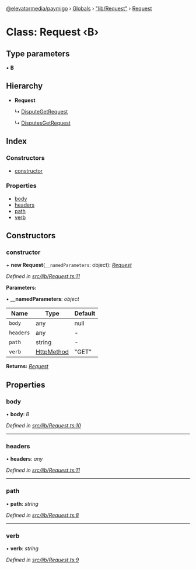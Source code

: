[@elevatormedia/paymigo](../README.md) › [Globals](../globals.md) › ["lib/Request"](../modules/_lib_request_.md) › [Request](_lib_request_.request.md)

# Class: Request ‹**B**›

## Type parameters

▪ **B**

## Hierarchy

-   **Request**

    ↳ [DisputeGetRequest](_lib_disputes_requests_disputegetrequest_.disputegetrequest.md)

    ↳ [DisputesGetRequest](_lib_disputes_requests_disputesgetrequest_.disputesgetrequest.md)

## Index

### Constructors

-   [constructor](_lib_request_.request.md#constructor)

### Properties

-   [body](_lib_request_.request.md#body)
-   [headers](_lib_request_.request.md#headers)
-   [path](_lib_request_.request.md#path)
-   [verb](_lib_request_.request.md#verb)

## Constructors

### constructor

\+ **new Request**(`__namedParameters`: object): _[Request](_lib_request_.request.md)_

_Defined in [src/lib/Request.ts:11](https://github.com/ELEVATORmedia/paymigo/blob/ae92c39/src/lib/Request.ts#L11)_

**Parameters:**

▪ **\_\_namedParameters**: _object_

| Name      | Type                                                  | Default |
| --------- | ----------------------------------------------------- | ------- |
| `body`    | any                                                   | null    |
| `headers` | any                                                   | -       |
| `path`    | string                                                | -       |
| `verb`    | [HttpMethod](../modules/_types_paypal_.md#httpmethod) | "GET"   |

**Returns:** _[Request](_lib_request_.request.md)_

## Properties

### body

• **body**: _B_

_Defined in [src/lib/Request.ts:10](https://github.com/ELEVATORmedia/paymigo/blob/ae92c39/src/lib/Request.ts#L10)_

---

### headers

• **headers**: _any_

_Defined in [src/lib/Request.ts:11](https://github.com/ELEVATORmedia/paymigo/blob/ae92c39/src/lib/Request.ts#L11)_

---

### path

• **path**: _string_

_Defined in [src/lib/Request.ts:8](https://github.com/ELEVATORmedia/paymigo/blob/ae92c39/src/lib/Request.ts#L8)_

---

### verb

• **verb**: _string_

_Defined in [src/lib/Request.ts:9](https://github.com/ELEVATORmedia/paymigo/blob/ae92c39/src/lib/Request.ts#L9)_

